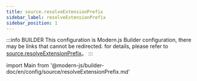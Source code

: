 ```yaml
---
title: source.resolveExtensionPrefix
sidebar_label: resolveExtensionPrefix
sidebar_position: 1
---
```


:::info BUILDER
This configuration is Modern.js Builder configuration, there may be links that cannot be redirected. for details, please refer to [source.resolveExtensionPrefix](https://modernjs.dev/builder/zh/api/config-source.html#source-resolveextensionprefix)。
:::

import Main from '@modern-js/builder-doc/en/config/source/resolveExtensionPrefix.md'

<Main />
